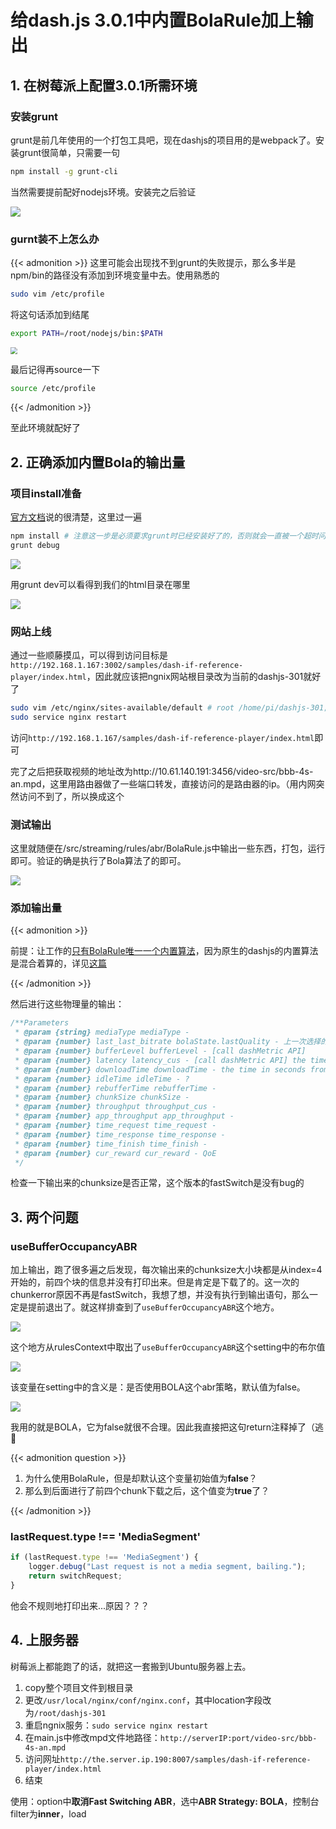 # 给dash.js 3.0.1中内置BolaRule加上输出


## 1. 在树莓派上配置3.0.1所需环境
### 安装grunt

grunt是前几年使用的一个打包工具吧，现在dashjs的项目用的是webpack了。安装grunt很简单，只需要一句

```bash
npm install -g grunt-cli 
```

当然需要提前配好nodejs环境。安装完之后验证

<img src="https://gitee.com/tanneho/pic/raw/master/img/202112181559902.png"  />

### gurnt装不上怎么办

{{< admonition >}}
这里可能会出现找不到grunt的失败提示，那么多半是npm/bin的路径没有添加到环境变量中去。使用熟悉的

```bash
sudo vim /etc/profile
```

将这句话添加到结尾

```bash
export PATH=/root/nodejs/bin:$PATH
```

<img src="https://gitee.com/tanneho/pic/raw/master/img/202112181606424.png" style="zoom:67%;" />

最后记得再source一下

```bash
source /etc/profile
```

{{< /admonition >}}

至此环境就配好了

## 2. 正确添加内置Bola的输出量

### 项目install准备

[官方文档](https://github.com/Dash-Industry-Forum/dash.js/tree/v3.0.1#quick-start-for-developers)说的很清楚，这里过一遍

```bash
npm install # 注意这一步是必须要求grunt时已经安装好了的，否则就会一直被一个超时问题给卡住🙄
grunt debug
```

![](https://gitee.com/tanneho/pic/raw/master/img/202112181625688.png)

用grunt dev可以看得到我们的html目录在哪里

![](https://gitee.com/tanneho/pic/raw/master/img/202112181628209.png)

### 网站上线

通过一些顺藤摸瓜，可以得到访问目标是`http://192.168.1.167:3002/samples/dash-if-reference-player/index.html`，因此就应该把ngnix网站根目录改为当前的dashjs-301就好了

```bash
sudo vim /etc/nginx/sites-available/default # root /home/pi/dashjs-301;
sudo service nginx restart
```

访问`http://192.168.1.167/samples/dash-if-reference-player/index.html`即可



完了之后把获取视频的地址改为http://10.61.140.191:3456/video-src/bbb-4s-an.mpd，这里用路由器做了一些端口转发，直接访问的是路由器的ip。（用内网突然访问不到了，所以换成这个

### 测试输出

这里就随便在/src/streaming/rules/abr/BolaRule.js中输出一些东西，打包，运行即可。验证的确是执行了Bola算法了的即可。

<img src="https://gitee.com/tanneho/pic/raw/master/img/202112182237372.png"  />

### 添加输出量

{{< admonition >}}

前提：让工作的[只有BolaRule唯一一个内置算法](https://neho.ink/%E5%9C%A8dashjs3.0.1%E4%B8%AD%E6%B7%BB%E5%8A%A0%E8%87%AA%E5%AE%9A%E4%B9%89abr%E7%AE%97%E6%B3%95%E5%86%85%E7%BD%AE%E7%89%88%E6%9C%AC/#%E6%8C%89%E9%80%89%E6%8B%A9%E4%BF%AE%E6%94%B9qualityswitchrules)，因为原生的dashjs的内置算法是混合着算的，详见[这篇](https://blog.csdn.net/LvGreat/article/details/103735968?spm=1001.2014.3001.5501)

{{< /admonition >}}

然后进行这些物理量的输出：

```javascript
/**Parameters
 * @param {string} mediaType mediaType - 
 * @param {number} last_last_bitrate bolaState.lastQuality - 上一次选择的quality
 * @param {number} bufferLevel bufferLevel - [call dashMetric API]
 * @param {number} latency latency_cus - [call dashMetric API] the time in seconds from request of segment to receipt of first byte
 * @param {number} downloadTime downloadTime - the time in seconds from first byte being received to the last byte
 * @param {number} idleTime idleTime - ?
 * @param {number} rebufferTime rebufferTime - 
 * @param {number} chunkSize chunkSize - 
 * @param {number} throughput throughput_cus - 
 * @param {number} app_throughput app_throughput - 
 * @param {number} time_request time_request - 
 * @param {number} time_response time_response - 
 * @param {number} time_finish time_finish - 
 * @param {number} cur_reward cur_reward - QoE
 */
```

检查一下输出来的chunksize是否正常，这个版本的fastSwitch是没有bug的

## 3. 两个问题

### useBufferOccupancyABR

加上输出，跑了很多遍之后发现，每次输出来的chunksize大小块都是从index=4开始的，前四个块的信息并没有打印出来。但是肯定是下载了的。这一次的chunkerror原因不再是fastSwitch，我想了想，并没有执行到输出语句，那么一定是提前退出了。就这样排查到了`useBufferOccupancyABR`这个地方。

<img src="https://gitee.com/tanneho/pic/raw/master/img/202112202203966.png"  />

这个地方从rulesContext中取出了`useBufferOccupancyABR`这个setting中的布尔值

<img src="https://gitee.com/tanneho/pic/raw/master/img/202112202207457.png"  />

该变量在setting中的含义是：是否使用BOLA这个abr策略，默认值为false。

![](https://gitee.com/tanneho/pic/raw/master/img/202112202212376.png)

我用的就是BOLA，它为false就很不合理。因此我直接把这句return注释掉了（逃🏃‍

{{< admonition question >}}

1. 为什么使用BolaRule，但是却默认这个变量初始值为**false**？
2. 那么到后面进行了前四个chunk下载之后，这个值变为**true**了？

{{< /admonition >}}

### lastRequest.type !== 'MediaSegment'

```javascript
if (lastRequest.type !== 'MediaSegment') {
    logger.debug("Last request is not a media segment, bailing.");
    return switchRequest;
}
```

他会不规则地打印出来...原因？？？

## 4. 上服务器

树莓派上都能跑了的话，就把这一套搬到Ubuntu服务器上去。

1. copy整个项目文件到根目录
2. 更改`/usr/local/nginx/conf/nginx.conf`，其中location字段改为`/root/dashjs-301`
3. 重启ngnix服务：`sudo service nginx restart`
4. 在main.js中修改mpd文件地路径：`http://serverIP:port/video-src/bbb-4s-an.mpd`
5. 访问网址`http://the.server.ip.190:8007/samples/dash-if-reference-player/index.html`
6. 结束

使用：option中**取消Fast Switching ABR**，选中**ABR Strategy: BOLA**，控制台filter为**inner**，load


